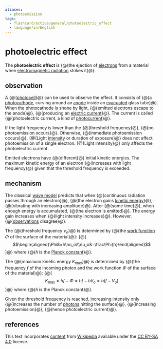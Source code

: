 ```yaml
---
aliases:
  - photoemission
tags:
  - flashcard/active/general/photoelectric_effect
  - language/in/English
---
```


# photoelectric effect

The __photoelectric effect__ is {@{the ejection of [electrons](electron.md) from a material when [electromagnetic radiation](electromagnetic%20radiation.md) strikes it}@}.

## observation

A {@{[photocell](photocell.md)}@} can be used to observe the effect. It consists of {@{a [photocathode](photocathode.md), curving around an [anode](anode.md) inside an [evacuated](vacuum.md) glass tube}@}. When the photocathode is shone by light, {@{emitted electrons escape to the anode}@}, {@{producing an [electric current](electric%20current.md)}@}. The current is called {@{photoelectric current, a kind of [photocurrent](photocurrent.md)}@}.

If the light frequency is lower than the {@{threshold frequency}@}, {@{no photoemission occurs}@}. Otherwise, {@{immediate photoemission occurs}@}. {@{Light [intensity](intensity.md) or duration of exposure}@} does not affect photoemission of a single electron. {@{Light intensity}@} only affects the photoelectric current.

Emitted electrons have {@{different}@} initial kinetic energies. The maximum kinetic energy of an electron {@{increases with light frequency}@} given that the threshold frequency is exceeded.

## mechanism

The classical [wave model](electromagnetic%20radiation.md#wave%20model) predicts that when {@{continuous radiation passes through an electron}@}, {@{the electron gains [kinetic energy](kinentic%20energy.md)}@}, {@{vibrating with increasing amplitude}@}. After {@{some time}@}, when enough energy is accumulated, {@{the electron is emitted}@}. The energy gain increases when {@{light intensity increases}@}. However, {@{[observations](#observation) disagree}@}.

The {@{threshold frequency $\nu_o$}@} is determined by {@{the [work function](work%20function.md) $\Phi$ of the surface of the material}@}:
{@{$$\begin{aligned}\Phi&=h\nu_o\\\nu_o&=\frac\Phi{h}\end{aligned}$$}@}
where {@{$h$ is the [Planck constant](Planck%20constant.md)}@}.

The {@{maximum kinetic energy $K_\mathrm{max}$}@} is determined by {@{the frequency $f$ of the incoming photon and the work function $\Phi$ of the surface of the material}@}:
{@{$$K_\mathrm{max}=hf-\Phi=hf-hV_o=h\left(f-V_o\right)$$}@}
where {@{$h$ is the Planck constant}@}.

Given the threshold frequency is reached, increasing intensity only {@{increases the number of [photons](photon.md) hitting the surface}@}, {@{increasing photoemission}@}, {@{hence photoelectric current}@}.

## references

This text incorporates [content](https://en.wikipedia.org/wiki/photoelectric_effect) from [Wikipedia](Wikipedia.md) available under the [CC BY-SA 4.0](https://creativecommons.org/licenses/by-sa/4.0/) license.

